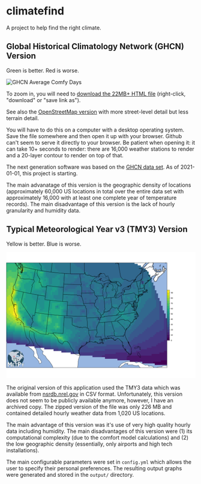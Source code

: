 # climatefind

A project to help find the right climate.

## Global Historical Climatology Network (GHCN) Version

Green is better.  Red is worse.

![GHCN Average Comfy Days](img/ghcn_average_comfy_days.png)

To zoom in, you will need to [download the 22MB+ HTML file](https://github.com/jgspratt/climatefind/blob/master/ghcn/output/average_comfy_days.Stamen_Terrain.html?raw=true) (right-click, "download" or "save link as").

See also the [OpenStreetMap version](https://github.com/jgspratt/climatefind/blob/master/ghcn/output/average_comfy_days.OpenStreetMap.html?raw=true) with more street-level detail but less terrain detail.

You will have to do this on a computer with a desktop operating system.
Save the file somewhere and then open it up with your browser.
Github can't seem to serve it directly to your browser.
Be patient when opening it: it can take 10+ seconds to render: there are 16,000 weather stations to render and a 20-layer contour to render on top of that.

The next generation software was based on the [GHCN data set](https://www.ncei.noaa.gov/data/daily-summaries/archive/daily-summaries-latest.tar.gz).
As of 2021-01-01, this project is starting.

The main advanatage of this version is the geographic density of locations (approximately 60,000 US locations in total over the entire data set with approximately 16,000 with at least one complete year of temperature records).
The main disadvantage of this version is the lack of hourly granularity and humidity data.

## Typical Meteorological Year v3 (TMY3) Version

Yellow is better.  Blue is worse.

![TMY3 Days In Year Natural Neighbor Interpolation](tmy3/output/natural_neighbor_days_in_year.png)

The original version of this application used the TMY3 data which was available from [nsrdb.nrel.gov](https://nsrdb.nrel.gov/about/tmy.html) in CSV format.
Unfortunately, this version does not seem to be publicly available anymore, however, I have an archived copy.
The zipped version of the file was only 226 MB and contained detailed hourly weather data from 1,020 US locations.

The main advantage of this version was it's use of very high quality hourly data including humidity.
The main disadvantages of this version were (1) its computational complexity (due to the comfort model calculations) and (2) the low geographic density (essentially, only airports and high tech installations). 

The main configurable parameters were set in `config.yml` which allows the user to specify their personal preferences.
The resulting output graphs were generated and stored in the `output/` directory.
